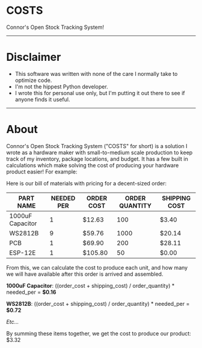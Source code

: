 # COSTS
Connor's Open Stock Tracking System!

----------
# Disclaimer

- This software was written with none of the care I normally take to optimize code.
- I'm not the hippest Python developer.
- I wrote this for personal use only, but I'm putting it out there to see if anyone finds it useful.

----------
# About

Connor's Open Stock Tracking System ("COSTS" for short) is a solution I wrote as a hardware maker with small-to-medium scale production to keep track of my inventory, package locations, and budget. It has a few built in calculations which make solving the cost of producing your hardware product easier! For example:

Here is our bill of materials with pricing for a decent-sized order:

| **PART NAME**    | **NEEDED PER** | **ORDER COST** | **ORDER QUANTITY** | **SHIPPING COST** |
|------------------|----------------|----------------|--------------------|-------------------|
| 1000uF Capacitor | 1              | $12.63         | 100                | $3.40             |
| WS2812B          | 9              | $59.76         | 1000               | $20.14            |
| PCB              | 1              | $69.90         | 200                | $28.11            |
| ESP-12E          | 1              | $105.80        | 50                 | $0.00             |

From this, we can calculate the cost to produce each unit, and how many we will have available after this order is arrived and assembled.

**1000uF Capacitor**: ((order_cost + shipping_cost) / order_quantity) * needed_per = **$0.16**

**WS2812B**: ((order_cost + shipping_cost) / order_quantity) * needed_per = **$0.72**

*Etc...*

By summing these items together, we get the cost to produce our product: $3.32
